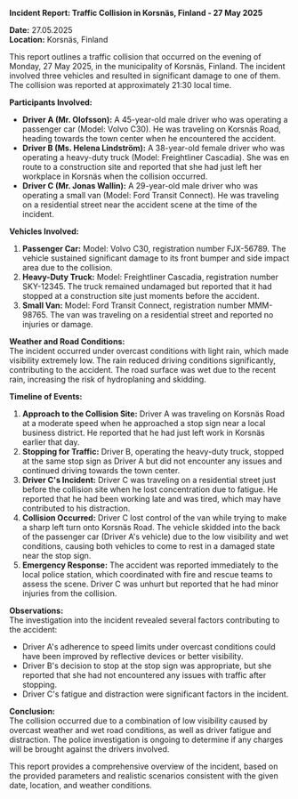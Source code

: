 

**Incident Report: Traffic Collision in Korsnäs, Finland - 27 May 2025**

**Date:** 27.05.2025  
**Location:** Korsnäs, Finland  

This report outlines a traffic collision that occurred on the evening of Monday, 27 May 2025, in the municipality of Korsnäs, Finland. The incident involved three vehicles and resulted in significant damage to one of them. The collision was reported at approximately 21:30 local time.

**Participants Involved:**  
- **Driver A (Mr. Olofsson):** A 45-year-old male driver who was operating a passenger car (Model: Volvo C30). He was traveling on Korsnäs Road, heading towards the town center when he encountered the accident.  
- **Driver B (Ms. Helena Lindström):** A 38-year-old female driver who was operating a heavy-duty truck (Model: Freightliner Cascadia). She was en route to a construction site and reported that she had just left her workplace in Korsnäs when the collision occurred.  
- **Driver C (Mr. Jonas Wallin):** A 29-year-old male driver who was operating a small van (Model: Ford Transit Connect). He was traveling on a residential street near the accident scene at the time of the incident.

**Vehicles Involved:**  
1. **Passenger Car:** Model: Volvo C30, registration number FJX-56789. The vehicle sustained significant damage to its front bumper and side impact area due to the collision.  
2. **Heavy-Duty Truck:** Model: Freightliner Cascadia, registration number SKY-12345. The truck remained undamaged but reported that it had stopped at a construction site just moments before the accident.  
3. **Small Van:** Model: Ford Transit Connect, registration number MMM-98765. The van was traveling on a residential street and reported no injuries or damage.

**Weather and Road Conditions:**  
The incident occurred under overcast conditions with light rain, which made visibility extremely low. The rain reduced driving conditions significantly, contributing to the accident. The road surface was wet due to the recent rain, increasing the risk of hydroplaning and skidding.

**Timeline of Events:**  
1. **Approach to the Collision Site:** Driver A was traveling on Korsnäs Road at a moderate speed when he approached a stop sign near a local business district. He reported that he had just left work in Korsnäs earlier that day.  
2. **Stopping for Traffic:** Driver B, operating the heavy-duty truck, stopped at the same stop sign as Driver A but did not encounter any issues and continued driving towards the town center.  
3. **Driver C's Incident:** Driver C was traveling on a residential street just before the collision site when he lost concentration due to fatigue. He reported that he had been working late and was tired, which may have contributed to his distraction.  
4. **Collision Occurred:** Driver C lost control of the van while trying to make a sharp left turn onto Korsnäs Road. The vehicle skidded into the back of the passenger car (Driver A's vehicle) due to the low visibility and wet conditions, causing both vehicles to come to rest in a damaged state near the stop sign.  
5. **Emergency Response:** The accident was reported immediately to the local police station, which coordinated with fire and rescue teams to assess the scene. Driver C was unhurt but reported that he had minor injuries from the collision.

**Observations:**  
The investigation into the incident revealed several factors contributing to the accident:  
- Driver A's adherence to speed limits under overcast conditions could have been improved by reflective devices or better visibility.  
- Driver B's decision to stop at the stop sign was appropriate, but she reported that she had not encountered any issues with traffic after stopping.  
- Driver C's fatigue and distraction were significant factors in the incident.  

**Conclusion:**  
The collision occurred due to a combination of low visibility caused by overcast weather and wet road conditions, as well as driver fatigue and distraction. The police investigation is ongoing to determine if any charges will be brought against the drivers involved.

This report provides a comprehensive overview of the incident, based on the provided parameters and realistic scenarios consistent with the given date, location, and weather conditions.